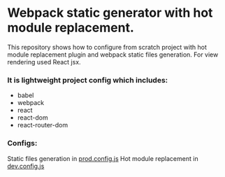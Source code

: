 # Webpack static generator with hot module replacement.

This repository shows how to configure from scratch project with hot module replacement plugin and webpack static files generation.
For view rendering used React jsx.

### It is lightweight project config which includes: 
* babel
* webpack
* react
* react-dom
* react-router-dom

### Configs:
Static files generation in [prod.config.js](https://github.com/TNikolai/webpack-static-gen-hmr/blob/master/webpack/prod.config.js)
Hot module replacement in [dev.config.js](https://github.com/TNikolai/webpack-static-gen-hmr/blob/master/webpack/dev.config.js)
